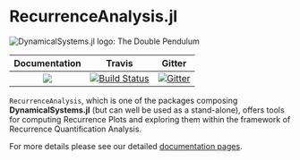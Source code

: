 # RecurrenceAnalysis.jl

![DynamicalSystems.jl logo: The Double Pendulum](https://i.imgur.com/nFQFdB0.gif)

| **Documentation**   |  **Travis**     | **Gitter** |
|:-------------------:|:---------------:|:----------:|
|[![](https://img.shields.io/badge/docs-latest-blue.svg)](https://JuliaDynamics.github.io/DynamicalSystems.jl/dev) | [![Build Status](https://travis-ci.org/JuliaDynamics/RecurrenceAnalysis.jl.svg?branch=master)](https://travis-ci.org/JuliaDynamics/RecurrenceAnalysis.jl) | [![Gitter](https://img.shields.io/gitter/room/nwjs/nw.js.svg)](https://gitter.im/JuliaDynamics/Lobby) |

`RecurrenceAnalysis`, which is one of the packages composing **DynamicalSystems.jl** (but can well be used as a stand-alone), offers tools for computing Recurrence Plots and exploring them within the framework of Recurrence Quantification Analysis.

For more details please see our detailed [documentation pages](https://juliadynamics.github.io/DynamicalSystems.jl/latest/#recurrenceanalysis).
